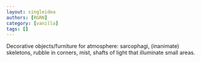 ```yaml
---
layout: singleidea
authors: [RGRN]
category: [vanilla]
tags: []
---
```

Decorative objects/furniture for atmosphere: sarcophagi, (inanimate) skeletons, rubble in corners, mist, shafts of light that illuminate small areas.
